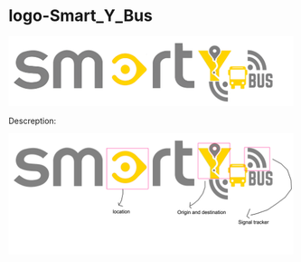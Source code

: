 # logo-Smart_Y_Bus

![Alt_text](https://github.com/hampadco/logo-Smart_Y_Bus/blob/master/logo1.png)

Descreption:

![Alt_text](https://github.com/hampadco/logo-Smart_Y_Bus/blob/master/logo1d.png)




